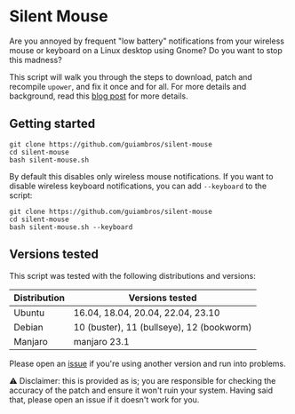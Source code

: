 # Silent Mouse

Are you annoyed by frequent "low battery" notifications from your wireless mouse or keyboard on a Linux desktop using Gnome? Do you want to stop this madness?

This script will walk you through the steps to download, patch and recompile `upower`, and fix it once and for all. For more details and background, read this [blog post](https://wrgms.com/disable-mouse-battery-low-spam-notification/) for more details.

## Getting started

```
git clone https://github.com/guiambros/silent-mouse
cd silent-mouse
bash silent-mouse.sh
```

By default this disables only wireless mouse notifications. If you want to disable wireless keyboard notifications, you can add `--keyboard` to the script:

```
git clone https://github.com/guiambros/silent-mouse
cd silent-mouse
bash silent-mouse.sh --keyboard
```


## Versions tested

This script was tested with the following distributions and versions:

| Distribution | Versions tested                           |
| ------------ | ----------------------------------------- |
| Ubuntu       | 16.04, 18.04, 20.04, 22.04, 23.10         |
| Debian       | 10 (buster), 11 (bullseye), 12 (bookworm) |
| Manjaro      | manjaro 23.1                              |

Please open an [issue](https://github.com/guiambros/silent-mouse/issues) if you're using another version and run into problems.

⚠️  Disclaimer: this is provided as is; you are responsible for checking the accuracy of the patch and ensure it won't ruin your system. Having said that, please open an issue if it doesn't work for you.
